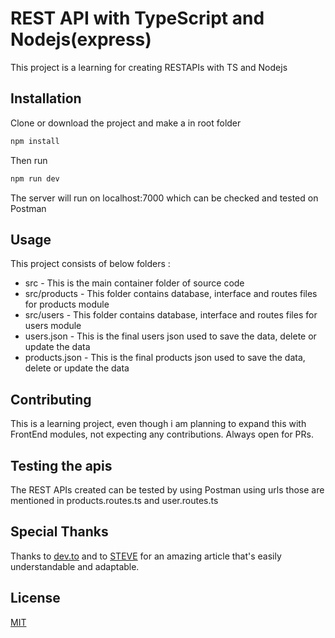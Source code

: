 # REST API with TypeScript and Nodejs(express)

This project is a learning for creating RESTAPIs with TS and Nodejs

## Installation

Clone or download the project and make a in root folder

```bash
npm install
```

Then run

```bash
npm run dev
```

The server will run on localhost:7000 which can be checked and tested on Postman

## Usage

This project consists of below folders : 
* src - This is the main container folder of source code
* src/products - This folder contains database, interface and routes files for products module
* src/users - This folder contains database, interface and routes files for users module
* users.json - This is the final users json used to save the data, delete or update the data
* products.json - This is the final products json used to save the data, delete or update the data

## Contributing

This is a learning project, even though i am planning to expand this with FrontEnd modules, not expecting any contributions. Always open for PRs.

## Testing the apis

The REST APIs created can be tested by using Postman using urls those are mentioned in products.routes.ts and user.routes.ts


## Special Thanks

Thanks to [dev.to](https://https://dev.to/) and to [STEVE](https://dev.to/realsteveig) for an amazing article that's easily understandable and adaptable.

## License

[MIT](https://choosealicense.com/licenses/mit/)